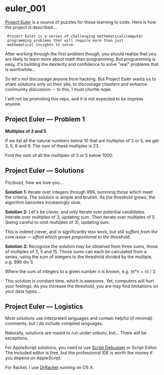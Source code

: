euler_001
========

[Project Euler](https://projecteuler.net) is a source of puzzles for those learning to code. Here is how the project is described...

     Project Euler is a series of challenging mathematical/computer
     programming problems that will require more than just
     mathematical insights to solve.

After working through the first problem though, you should realize that you are likely to learn more about math than programming. But programming is easy, it's building the dexterity and confidence to solve "real" problems that is worthwhile...

So let's not discourage anyone from hacking. But Project Euler wants us to share solutions only on their site, to discourage *cheaters* and enhance community discussion -- to this, I must chortle *nope*.

I will not be promoting this repo, and it is not expected to be impress anyone.

Project Euler — Problem 1
--------------------------------------

**Multiples of 3 and 5**

If we list all the natural numbers below 10 that are multiples of 3 or 5, we get 3, 5, 6 and 9. The sum of these multiples is 23.

Find the sum of all the multiples of 3 or 5 below 1000.

Project Euler — Solutions
-------------------------------------

Fizzbuzz, how we love you...

**Solution 1:** Iterate over integers through 999, summing those which meet the criteria. The solution is simple and brutish. As the threshold grows, the algorithm becomes increasingly slow.

**Solution 2:** Let's be clever, and only iterate over potential candidates. Interate over multiples of 3, updating sum. Then iterate over multiples of 5 (being careful to omit multiples of 3), updating sum.

This is indeed clever, and is significantly less work, but *still suffers from the core issue — effort which grows proportional to the threshold*.

**Solution 3:** Recognize the solution may be obtained from three sums, those of multiples of 3, 5 and 15. Those sums can each be calculated from a series, using the sum of integers to the threshold divided by the multiple, e.g. 999 div 5.

Where the sum of integers to a given number n is known, e.g.  (n*n + n) / 2.

This solution is constant time, which is awesome. Yet, computers will hurt your feelings. As you increase the threshold, you are may find limitations on your data types... 

Project Euler — Logistics
-------------------------------------

Most solutions use interpreted languages and contain helpful (if minimal) comments, but I do include compiled languages.

Naturally, solutions are meant to run under unbutu, but... There will be exceptions.

For AppleScript solutions, you need to use [Script Debugger](http://www.latenightsw.com) or Script Editor. The included editor is free, but the professional IDE is worth the money if you depend on AppleScript.

For Racket, I use [DrRacket](http://racket-lang.org) running on OS X.
